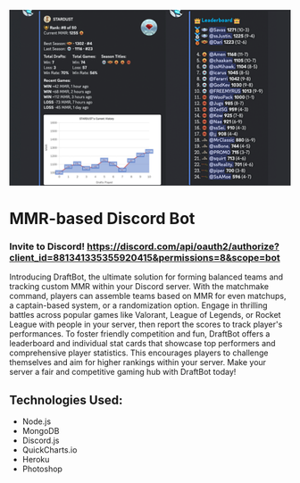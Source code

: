 ![MMR-based Discord Bot Image](https://raw.githubusercontent.com/spaceorb/kswlee.com/main/build/static/media/project2.94d46d35fffa15a65f24.png)
# MMR-based Discord Bot
### Invite to Discord! https://discord.com/api/oauth2/authorize?client_id=881341335355920415&permissions=8&scope=bot

Introducing DraftBot, the ultimate solution for forming balanced teams and tracking custom MMR within your Discord server. With the matchmake command, players can assemble teams based on MMR for even matchups, a captain-based system, or a randomization option. Engage in thrilling battles across popular games like Valorant, League of Legends, or Rocket League with people in your server, then report the scores to track player's performances. To foster friendly competition and fun, DraftBot offers a leaderboard and individual stat cards that showcase top performers and comprehensive player statistics. This encourages players to challenge themselves and aim for higher rankings within your server. Make your server a fair and competitive gaming hub with DraftBot today!

## Technologies Used:
- Node.js
- MongoDB
- Discord.js
- QuickCharts.io
- Heroku
- Photoshop
